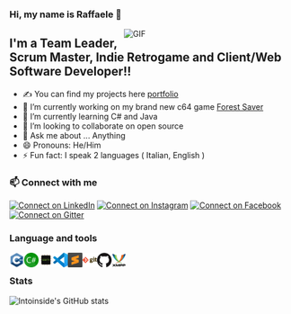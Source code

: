 ### Hi, my name is Raffaele 👋 

<img src="https://cdn.dribbble.com/users/410907/screenshots/2044702/media/c19d0eee5490127923ca968ee333e7e5.gif" align="right" alt="GIF"  width='300' />

## I'm a Team Leader, Scrum Master, Indie Retrogame and Client/Web Software Developer!!
- ✍ You can find my projects here [portfolio](https://intoinside.github.io/intoinside/)
- 🔭 I’m currently working on my brand new c64 game [Forest Saver](https://github.com/intoinside/ForestSaver)
- 🌱 I’m currently learning C# and Java
- 👯 I’m looking to collaborate on open source
- 💬 Ask me about ... Anything
- 😄 Pronouns: He/Him
- ⚡ Fun fact: I speak 2 languages ( Italian, English )

### 📫 Connect with me

[![Connect on LinkedIn](https://img.shields.io/badge/--linkedin?label=LinkedIn&logo=LinkedIn&style=social)][linkedin]
[![Connect on Instagram](https://img.shields.io/badge/--instagram?label=instagram&logo=Instagram&style=social)][instagram]
[![Connect on Facebook](https://img.shields.io/badge/--facebook?label=facebook&logo=Facebook&style=social)][facebook]
[![Connect on Gitter](https://img.shields.io/badge/chat-on%20gitter-brightgreen)][gitter]
<br />

### Language and tools

<img align="left" alt="Cpp" width="26px" src="https://raw.githubusercontent.com/github/explore/6c7084bb772f6fabaae377f5ae4a607594234ee6/topics/cpp/cpp.png" />
<img align="left" alt="CSharp" width="26px" src="https://raw.githubusercontent.com/github/explore/6c7084bb772f6fabaae377f5ae4a607594234ee6/topics/csharp/csharp.png" />
<img align="left" alt="Assembly" width="26px" src="https://raw.githubusercontent.com/github/explore/6c7084bb772f6fabaae377f5ae4a607594234ee6/topics/assembly/assembly.png" />
<img align="left" alt="Visual Studio Code" width="26px" src="https://raw.githubusercontent.com/github/explore/6c7084bb772f6fabaae377f5ae4a607594234ee6/topics/visual-studio-code/visual-studio-code.png" />
<img align="left" alt="Sublime Text" width="26px" src="https://raw.githubusercontent.com/github/explore/6c7084bb772f6fabaae377f5ae4a607594234ee6/topics/sublime-text/sublime-text.png" /><img align="left" alt="Git" width="26px" src="https://raw.githubusercontent.com/github/explore/6c7084bb772f6fabaae377f5ae4a607594234ee6/topics/git/git.png" />
<img align="left" alt="GitHub" width="26px" src="https://raw.githubusercontent.com/github/explore/6c7084bb772f6fabaae377f5ae4a607594234ee6/topics/github/github.png" />

<img align="left" alt="Xmpp" width="26px" src="https://raw.githubusercontent.com/github/explore/6c7084bb772f6fabaae377f5ae4a607594234ee6/topics/xmpp/xmpp.png" />

<br />

### Stats

![Intoinside's GitHub stats](https://github-readme-stats.vercel.app/api?username=intoinside&show_icons=true&theme=dark&include_all_commits=true)

[instagram]: https://instagram.com/intoinside
[linkedin]: https://linkedin.com/in/raffaeleintorcia
[facebook]: https://www.facebook.com/raffaele.intorcia/
[gitter]: https://gitter.im/intoinside/community?utm_source=badge&utm_medium=badge&utm_campaign=pr-badge
